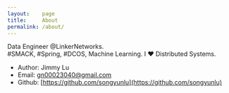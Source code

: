 ```yaml
---
layout:    page
title:     About
permalink: /about/
---
```


Data Engineer @LinkerNetworks. <br/>
#SMACK, #Spring, #DCOS, Machine Learning. I ♥ Distributed Systems.

- Author: Jimmy Lu
- Email:  gn00023040@gmail.com
- Github: [https://github.com/songyunlu](https://github.com/songyunlu)
